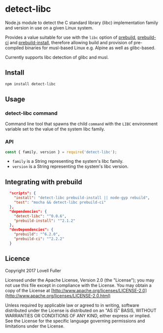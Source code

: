 # detect-libc

Node.js module to detect the C standard library (libc) implementation
family and version in use on a given Linux system.

Provides a value suitable for use with the `libc` option of
[prebuild](https://www.npmjs.com/package/prebuild),
[prebuild-ci](https://www.npmjs.com/package/prebuild-ci) and
[prebuild-install](https://www.npmjs.com/package/prebuild-install),
therefore allowing build and provision of pre-compiled binaries
for musl-based Linux e.g. Alpine as well as glibc-based.

Currently supports libc detection of glibc and musl.

## Install

```sh
npm install detect-libc
```

## Usage

### detect-libc command

Command line tool that spawns the child `command` with the `LIBC`
environment variable set to the value of the system libc family.

### API

```js
const { family, version } = require('detect-libc');
```

* `family` is a String representing the system's libc family.
* `version` is a String representing the system's libc version.

## Integrating with prebuild

```json
  "scripts": {
    "install": "detect-libc prebuild-install || node-gyp rebuild",
    "test": "mocha && detect-libc prebuild-ci"
  },
  "dependencies": {
    "detect-libc": "^0.0.6",
    "prebuild-install": "^2.1.2"
  },
  "devDependencies": {
    "prebuild": "^6.2.0",
    "prebuild-ci": "^2.2.2"
  }
```

## Licence

Copyright 2017 Lovell Fuller

Licensed under the Apache License, Version 2.0 (the "License");
you may not use this file except in compliance with the License.
You may obtain a copy of the License at [http://www.apache.org/licenses/LICENSE-2.0](http://www.apache.org/licenses/LICENSE-2.0.html)

Unless required by applicable law or agreed to in writing, software
distributed under the License is distributed on an "AS IS" BASIS,
WITHOUT WARRANTIES OR CONDITIONS OF ANY KIND, either express or implied.
See the License for the specific language governing permissions and
limitations under the License.
